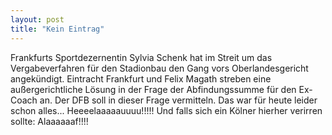 ```yaml
---
layout: post
title: "Kein Eintrag"
---
```


Frankfurts Sportdezernentin Sylvia Schenk hat im Streit um das Vergabeverfahren für den Stadionbau den Gang vors Oberlandesgericht angekündigt. Eintracht Frankfurt und Felix Magath streben eine außergerichtliche Lösung in der Frage der Abfindungssumme für den Ex-Coach an. Der DFB soll in dieser Frage vermitteln. Das war für heute leider schon alles... Heeeelaaaaauuuu!!!!! Und falls sich ein Kölner hierher verirren sollte: Alaaaaaaf!!!!
